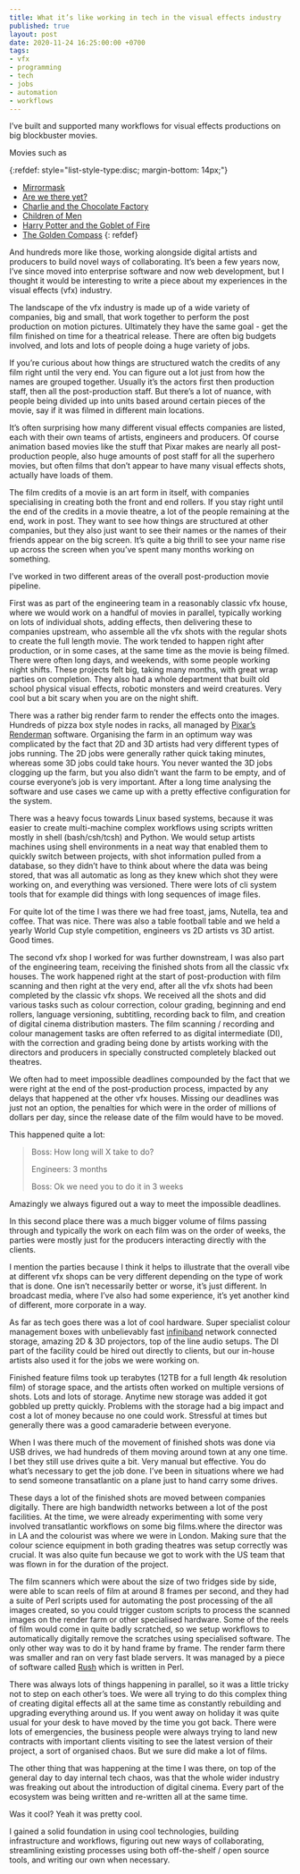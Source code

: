 ```yaml
---
title: What it’s like working in tech in the visual effects industry
published: true
layout: post
date: 2020-11-24 16:25:00:00 +0700
tags:
- vfx
- programming
- tech
- jobs
- automation
- workflows
---
```

I’ve built and supported many workflows for visual effects productions on big blockbuster movies. 

Movies such as

{:refdef: style="list-style-type:disc; margin-bottom: 14px;"}
- [Mirrormask](https://m.imdb.com/title/tt0366780/?ref_=fn_al_tt_0)
- [Are we there yet?](https://m.imdb.com/title/tt0368578/?ref_=fn_al_tt_0)
- [Charlie and the Chocolate Factory](https://m.imdb.com/title/tt0367594/?ref_=fn_al_tt_0)
- [Children of Men](https://m.imdb.com/title/tt0206634/?ref_=fn_al_tt_0)
- [Harry Potter and the Goblet of Fire](https://m.imdb.com/title/tt0330373/?ref_=m_ttls_tt_4)
- [The Golden Compass](https://m.imdb.com/title/tt0385752/?ref_=fn_al_tt_1)
{: refdef}

And hundreds more like those, working alongside digital artists and producers to build novel ways of collaborating. It’s been a few years now, I’ve since moved into enterprise software and now web development, but I thought it would be interesting to write a piece about my experiences in the visual effects (vfx) industry.

The landscape of the vfx industry is made up of a wide variety of companies, big and small, that work together to perform the post production on motion pictures. Ultimately they have the same goal - get the film finished on time for a theatrical release. There are often big budgets involved, and lots and lots of people doing a huge variety of jobs. 

If you’re curious about how things are structured watch the credits of any film right until the very end. You can figure out a lot just from how the names are grouped together. Usually it’s the actors first then production staff, then all the post-production staff. But there’s a lot of nuance, with people being divided up into units based around certain pieces of the movie, say if it was filmed in different main locations. 

It’s often surprising how many different visual effects companies are listed, each with their own teams of artists, engineers and producers. Of course animation based movies like the stuff that Pixar makes are nearly all post-production people, also huge amounts of post staff for all the superhero movies, but often films that don’t appear to have many visual effects shots, actually have loads of them.

The film credits of a movie is an art form in itself, with companies specialising in creating both the front and end rollers. If you stay right until the end of the credits in a movie theatre, a lot of the people remaining at the end, work in post. They want to see how things are structured at other companies, but they also just want to see their names or the names of their friends appear on the big screen. It’s quite a big thrill to see your name rise up across the screen when you’ve spent many months working on something.

I’ve worked in two different areas of the overall post-production movie pipeline. 

First was as part of the engineering team in a reasonably classic vfx house, where we would work on a handful of movies in parallel, typically working on lots of individual shots, adding effects, then delivering these to companies upstream, who assemble all the vfx shots with the regular shots to create the full length movie. The work tended to happen right after production, or in some cases, at the same time as the movie is being filmed. There were often long days, and weekends, with some people working night shifts. These projects felt big, taking many months, with great wrap parties on completion. They also had a whole department that built old school physical visual effects, robotic monsters and weird creatures. Very cool but a bit scary when you are on the night shift.

There was a rather big render farm to render the effects onto the images. Hundreds of pizza box style nodes in racks, all managed by [Pixar’s Renderman](https://renderman.pixar.com/product) software. Organising the farm in an optimum way was complicated by the fact that 2D and 3D artists had very different types of jobs running. The 2D jobs were generally rather quick taking minutes, whereas some 3D jobs could take hours. You never wanted the 3D jobs clogging up the farm, but you also didn’t want the farm to be empty, and of course everyone’s job is very important. After a long time analysing the software and use cases we came up with a pretty effective configuration for the system.

There was a heavy focus towards Linux based systems, because it was easier to create multi-machine complex workflows using scripts written mostly in shell (bash/csh/tcsh) and Python. We would setup artists machines using shell environments in a neat way that enabled them to quickly switch between projects, with shot information pulled from a database, so they didn’t have to think about where the data was being stored, that was all automatic as long as they knew which shot they were working on, and everything was versioned. There were lots of cli system tools that for example did things with long sequences of image files.

For quite lot of the time I was there we had free toast, jams, Nutella, tea and coffee. That was nice. There was also a table football table and we held a yearly World Cup style competition, engineers vs 2D artists vs 3D artist. Good times.

The second vfx shop I worked for was further downstream, I was also part of the engineering team, receiving the finished shots from all the classic vfx houses. The work happened right at the start of post-production with film scanning and then right at the very end, after all the vfx shots had been completed by the classic vfx shops. We received all the shots and did various tasks such as colour correction, colour grading, beginning and end rollers, language versioning, subtitling, recording back to film, and creation of digital cinema distribution masters. The film scanning / recording and colour management tasks are often referred to as digital intermediate (DI), with the correction and grading being done by artists working with the directors and producers in specially constructed completely blacked out theatres.

We often had to meet impossible deadlines compounded by the fact that we were right at the end of the post-production process, impacted by any delays that happened at the other vfx houses. Missing our deadlines was just not an option, the penalties for which were in the order of millions of dollars per day, since the release date of the film would have to be moved.

This happened quite a lot:

>Boss: How long will X take to do?
>
>Engineers: 3 months
>
>Boss: Ok we need you to do it in 3 weeks

Amazingly we always figured out a  way to meet the impossible deadlines.

In this second place there was a much bigger volume of films passing through and typically the work on each film was on the order of weeks, the parties were mostly just for the producers interacting directly with the clients.

I mention the parties because I think it helps to illustrate that the overall vibe at different vfx shops can be very different depending on the type of work that is done. One isn’t necessarily better or worse, it’s just different. In broadcast media, where I’ve also had some experience, it’s yet another kind of different, more corporate in a way.

As far as tech goes there was a lot of cool hardware. Super specialist colour management boxes with unbelievably fast [infiniband](https://en.m.wikipedia.org/wiki/InfiniBand) network connected storage, amazing 2D & 3D projectors, top of the line audio setups. The DI part of the facility could be hired out directly to clients, but our in-house artists also used it for the jobs we were working on.

Finished feature films took up terabytes (12TB for a full length 4k resolution film) of storage space, and the artists often worked on multiple versions of shots. Lots and lots of storage. Anytime new storage was added it got gobbled up pretty quickly. Problems with the storage had a big impact and cost a lot of money because no one could work. Stressful at times but generally there was a good camaraderie between everyone.

When I was there much of the movement of finished shots was done via USB drives, we had hundreds of them moving around town at any one time. I bet they still use drives quite a bit. Very manual but effective. You do what’s necessary to get the job done. I’ve been in situations where we had to send someone transatlantic on a plane just to hand carry some drives.

These days a lot of the finished shots are moved between companies digitally. There are high bandwidth networks between a lot of the post facilities. At the time, we were already experimenting with some very involved transatlantic workflows on some big films.where the director was in LA and the colourist was where we were in London. Making sure that the colour science equipment in both grading theatres was setup correctly was crucial. It was also quite fun because we got to work with the US team that was flown in for the duration of the project.

The film scanners which were about the size of two fridges side by side, were able to scan reels of film at around 8 frames per second, and they had a suite of Perl scripts used for automating the post processing of the all images created, so you could trigger custom scripts to process the scanned images on the render farm or other specialised hardware. Some of the reels of film would come in quite badly scratched, so we setup workflows to automatically digitally remove the scratches using specialised software. The only other way was to do it by hand frame by frame. The render farm there was smaller and ran on very fast blade servers. It was managed by a piece of software called [Rush](http://seriss.com/rush) which is written in Perl.

There was always lots of things happening in parallel, so it was a little tricky not to step on each other’s toes. We were all trying to do this complex thing of creating digital effects all at the same time as constantly rebuilding and upgrading everything around us. If you went away on holiday it was quite usual for your desk to have moved by the time you got back. There were lots of emergencies, the business people were always trying to land new contracts with important clients visiting to see the latest version of their project, a sort of organised chaos. But we sure did make a lot of films.

The other thing that was happening at the time I was there, on top of the general day to day internal tech chaos, was that the whole wider industry was freaking out about the introduction of digital cinema. Every part of the ecosystem was being written and re-written all at the same time.

Was it cool? Yeah it was pretty cool. 

I gained a solid foundation in using cool technologies, building infrastructure and workflows, figuring out new ways of collaborating, streamlining existing processes using both off-the-shelf / open source tools, and writing our own when necessary.
